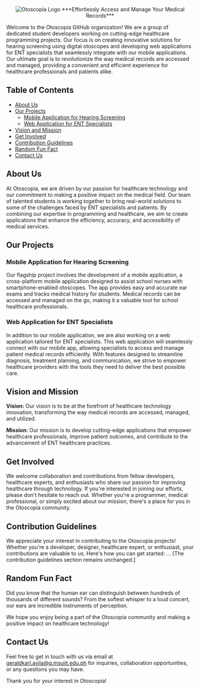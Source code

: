 <div align="center">
<img src="https://firebasestorage.googleapis.com/v0/b/otoscopia-926ac.appspot.com/o/application-assets%2FLogo-big.svg?alt=media&token=40e1e161-c56c-4f87-9ce2-911ddfb6a976" alt="Otoscopia Logo">
***Effortlessly Access and Manage Your Medical Records***
</div>

Welcome to the Otoscopia GitHub organization! We are a group of dedicated student developers working on cutting-edge healthcare programming projects. Our focus is on creating innovative solutions for hearing screening using digital otoscopes and developing web applications for ENT specialists that seamlessly integrate with our mobile applications. Our ultimate goal is to revolutionize the way medical records are accessed and managed, providing a convenient and efficient experience for healthcare professionals and patients alike.

## Table of Contents

- [About Us](#about-us)
- [Our Projects](#our-projects)
  - [Mobile Application for Hearing Screening](#mobile-application-for-hearing-screening)
  - [Web Application for ENT Specialists](#web-application-for-ent-specialists)
- [Vision and Mission](#vision-and-mission)
- [Get Involved](#get-involved)
- [Contribution Guidelines](#contribution-guidelines)
- [Random Fun Fact](#random-fun-fact)
- [Contact Us](#contact-us)

## About Us

At Otoscopia, we are driven by our passion for healthcare technology and our commitment to making a positive impact on the medical field. Our team of talented students is working together to bring real-world solutions to some of the challenges faced by ENT specialists and patients. By combining our expertise in programming and healthcare, we aim to create applications that enhance the efficiency, accuracy, and accessibility of medical services.

## Our Projects

### Mobile Application for Hearing Screening

Our flagship project involves the development of a mobile application, a cross-platform mobile application designed to assist school nurses with smartphone-enabled otoscopes. The app provides easy and accurate ear exams and tracks medical history for students. Medical records can be accessed and managed on the go, making it a valuable tool for school healthcare professionals.

### Web Application for ENT Specialists

In addition to our mobile application, we are also working on a web application tailored for ENT specialists. This web application will seamlessly connect with our mobile app, allowing specialists to access and manage patient medical records efficiently. With features designed to streamline diagnosis, treatment planning, and communication, we strive to empower healthcare providers with the tools they need to deliver the best possible care.

## Vision and Mission

**Vision:** Our vision is to be at the forefront of healthcare technology innovation, transforming the way medical records are accessed, managed, and utilized.

**Mission:** Our mission is to develop cutting-edge applications that empower healthcare professionals, improve patient outcomes, and contribute to the advancement of ENT healthcare practices.

## Get Involved

We welcome collaboration and contributions from fellow developers, healthcare experts, and enthusiasts who share our passion for improving healthcare through technology. If you're interested in joining our efforts, please don't hesitate to reach out. Whether you're a programmer, medical professional, or simply excited about our mission, there's a place for you in the Otoscopia community.

## Contribution Guidelines

We appreciate your interest in contributing to the Otoscopia projects! Whether you're a developer, designer, healthcare expert, or enthusiast, your contributions are valuable to us. Here's how you can get started:
...
[The contribution guidelines section remains unchanged.]

## Random Fun Fact

Did you know that the human ear can distinguish between hundreds of thousands of different sounds? From the softest whisper to a loud concert, our ears are incredible instruments of perception.

We hope you enjoy being a part of the Otoscopia community and making a positive impact on healthcare technology!

## Contact Us

Feel free to get in touch with us via email at geraldkarl.avila@g.msuiit.edu.ph for inquiries, collaboration opportunities, or any questions you may have.

Thank you for your interest in Otoscopia!
